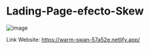 # Lading-Page-efecto-Skew

![image](https://github.com/user-attachments/assets/1d960161-ad89-43db-9d3b-9513fbb0842c)



Link Website: https://warm-swan-57a52e.netlify.app/
